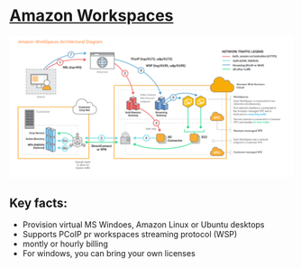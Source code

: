 # [Amazon Workspaces](https://docs.aws.amazon.com/workspaces/latest/adminguide/amazon-workspaces.html)

![image-20240108122315716](./assets/image-20240108122315716.png)

## Key facts:

- Provision virtual MS Windoes, Amazon Linux or Ubuntu desktops
- Supports PCoIP pr workspaces streaming protocol (WSP)
- montly or hourly billing
- For windows, you can bring your own licenses